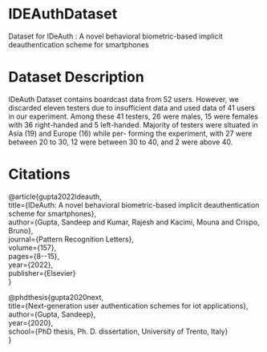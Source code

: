 # IDEAuthDataset
Dataset for IDeAuth : A novel behavioral biometric-based implicit deauthentication scheme for smartphones

# Dataset Description
IDeAuth Dataset contains boardcast data from 52 users. However, we discarded eleven testers due to insufficient data and used data of 41 users in our experiment. Among these 41 testers, 26 were males, 15 were females with 36 right-handed and 5 left-handed. Majority of testers were situated in Asia (19) and Europe (16) while per- forming the experiment, with 27 were between 20 to 30, 12 were between 30 to 40, and 2 were above 40.

# Citations
@article{gupta2022ideauth,<br />
  title={IDeAuth: A novel behavioral biometric-based implicit deauthentication scheme for smartphones},<br />
  author={Gupta, Sandeep and Kumar, Rajesh and Kacimi, Mouna and Crispo, Bruno},<br />
  journal={Pattern Recognition Letters},<br />
  volume={157},<br />
  pages={8--15},<br />
  year={2022},<br />
  publisher={Elsevier}<br />
}

@phdthesis{gupta2020next,<br />
  title={Next-generation user authentication schemes for iot applications},<br />
  author={Gupta, Sandeep},<br />
  year={2020},<br />
  school={PhD thesis, Ph. D. dissertation, University of Trento, Italy}<br />
}

